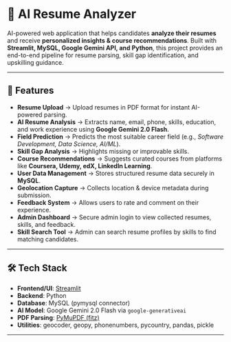 # 📄 AI Resume Analyzer  

AI-powered web application that helps candidates **analyze their resumes** and receive **personalized insights & course recommendations**. Built with **Streamlit, MySQL, Google Gemini API, and Python**, this project provides an end-to-end pipeline for resume parsing, skill gap identification, and upskilling guidance.  

---

## 🚀 Features  

- **Resume Upload** → Upload resumes in PDF format for instant AI-powered parsing.  
- **AI Resume Analysis** → Extracts name, email, phone, skills, education, and work experience using **Google Gemini 2.0 Flash**.  
- **Field Prediction** → Predicts the most suitable career field (e.g., *Software Development, Data Science, AI/ML*).  
- **Skill Gap Analysis** → Highlights missing or improvable skills.  
- **Course Recommendations** → Suggests curated courses from platforms like **Coursera, Udemy, edX, LinkedIn Learning**.  
- **User Data Management** → Stores structured resume data securely in **MySQL**.  
- **Geolocation Capture** → Collects location & device metadata during submission.  
- **Feedback System** → Allows users to rate and comment on their experience.  
- **Admin Dashboard** → Secure admin login to view collected resumes, skills, and feedback.  
- **Skill Search Tool** → Admin can search resume profiles by skills to find matching candidates.  

---

## 🛠️ Tech Stack  

- **Frontend/UI**: [Streamlit](https://streamlit.io/)  
- **Backend**: Python  
- **Database**: MySQL (pymysql connector)  
- **AI Model**: Google Gemini 2.0 Flash via `google-generativeai`  
- **PDF Parsing**: [PyMuPDF (fitz)](https://pymupdf.readthedocs.io/)  
- **Utilities**: geocoder, geopy, phonenumbers, pycountry, pandas, pickle  

---
